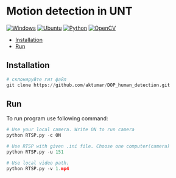 # Motion detection in UNT

[![Windows](https://img.shields.io/badge/Windows-0078D6?style=for-the-badge&logo=windows&logoColor=white)](https://support.microsoft.com/ru-ru/windows) [![Ubuntu](https://img.shields.io/badge/Ubuntu-E95420?style=for-the-badge&logo=ubuntu&logoColor=white)](https://ubuntu.com) [![Python](https://img.shields.io/badge/python-3670A0?style=for-the-badge&logo=python&logoColor=ffdd54)](https://www.python.org) [![OpenCV](https://img.shields.io/badge/opencv-%23white.svg?style=for-the-badge&logo=opencv&logoColor=white)](https://opencv.org)



- [Installation](#Installation)
- [Run](#Run)





<a name="Installation" />

## Installation

```python
# склонируйте гит файл
git clone https://github.com/aktumar/DOP_human_detection.git


```



<a name="Run" />

## Run

To run program use following command:

```python
# Use your local camera. Write ON to run camera
python RTSP.py -c ON

# Use RTSP with given .ini file. Choose one computer(camera)
python RTSP.py -u 151

# Use local video path.
python RTSP.py -v 1.mp4
```

